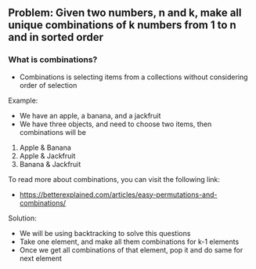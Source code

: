 ## Problem: Given two numbers, n and k, make all unique combinations of k numbers from 1 to n and in sorted order

###  What is combinations?
  - Combinations is selecting items from a collections without considering order of selection

  Example:
  - We have an apple, a banana, and a jackfruit
  - We have three objects, and need to choose two items, then combinations will be

  1. Apple & Banana
  2. Apple & Jackfruit
  3. Banana & Jackfruit

  To read more about combinations, you can visit the following link:
  - https://betterexplained.com/articles/easy-permutations-and-combinations/

  Solution:
  - We will be using backtracking to solve this questions
  - Take one element, and make all them combinations for k-1 elements
  - Once we get all combinations of that element, pop it and do same for next element
